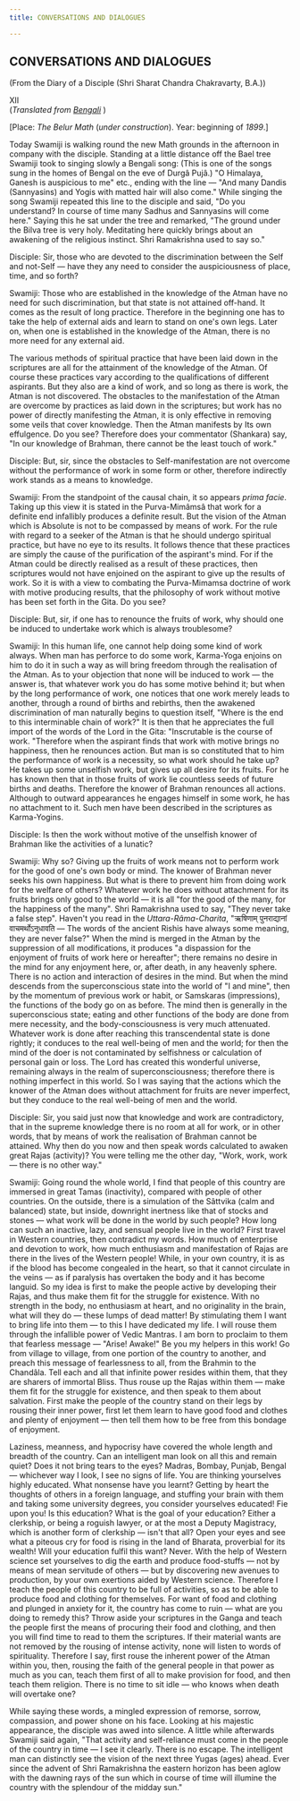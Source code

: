 ```yaml
---
title: CONVERSATIONS AND DIALOGUES

---
```





  

## CONVERSATIONS AND DIALOGUES

(From the Diary of a Disciple (Shri Sharat Chandra Chakravarty, B.A.))

XII  
(*Translated from [Bengali](swami_shishya_28e7_12.pdf)* )

\[Place: *The Belur Math* (*under construction*). Year: beginning of
*1899*.\]

Today Swamiji is walking round the new Math grounds in the afternoon in
company with the disciple. Standing at a little distance off the Bael
tree Swamiji took to singing slowly a Bengali song: (This is one of the
songs sung in the homes of Bengal on the eve of Durgâ Pujâ.) "O
Himalaya, Ganesh is auspicious to me" etc., ending with the line — "And
many Dandis (Sannyasins) and Yogis with matted hair will also come."
While singing the song Swamiji repeated this line to the disciple and
said, "Do you understand? In course of time many Sadhus and Sannyasins
will come here." Saying this he sat under the tree and remarked, "The
ground under the Bilva tree is very holy. Meditating here quickly brings
about an awakening of the religious instinct. Shri Ramakrishna used to
say so."

Disciple: Sir, those who are devoted to the discrimination between the
Self and not-Self — have they any need to consider the auspiciousness of
place, time, and so forth?

Swamiji: Those who are established in the knowledge of the Atman have no
need for such discrimination, but that state is not attained off-hand.
It comes as the result of long practice. Therefore in the beginning one
has to take the help of external aids and learn to stand on one's own
legs. Later on, when one is established in the knowledge of the Atman,
there is no more need for any external aid.

The various methods of spiritual practice that have been laid down in
the scriptures are all for the attainment of the knowledge of the Atman.
Of course these practices vary according to the qualifications of
different aspirants. But they also are a kind of work, and so long as
there is work, the Atman is not discovered. The obstacles to the
manifestation of the Atman are overcome by practices as laid down in the
scriptures; but work has no power of directly manifesting the Atman, it
is only effective in removing some veils that cover knowledge. Then the
Atman manifests by Its own effulgence. Do you see? Therefore does your
commentator (Shankara) say, "In our knowledge of Brahman, there cannot
be the least touch of work."

Disciple: But, sir, since the obstacles to Self-manifestation are not
overcome without the performance of work in some form or other,
therefore indirectly work stands as a means to knowledge.

Swamiji: From the standpoint of the causal chain, it so appears *prima
facie*. Taking up this view it is stated in the Purva-Mimâmsâ that work
for a definite end infallibly produces a definite result. But the vision
of the Atman which is Absolute is not to be compassed by means of work.
For the rule with regard to a seeker of the Atman is that he should
undergo spiritual practice, but have no eye to its results. It follows
thence that these practices are simply the cause of the purification of
the aspirant's mind. For if the Atman could be directly realised as a
result of these practices, then scriptures would not have enjoined on
the aspirant to give up the results of work. So it is with a view to
combating the Purva-Mimamsa doctrine of work with motive producing
results, that the philosophy of work without motive has been set forth
in the Gita. Do you see?

Disciple: But, sir, if one has to renounce the fruits of work, why
should one be induced to undertake work which is always troublesome?

Swamiji: In this human life, one cannot help doing some kind of work
always. When man has perforce to do some work, Karma-Yoga enjoins on him
to do it in such a way as will bring freedom through the realisation of
the Atman. As to your objection that none will be induced to work — the
answer is, that whatever work you do has some motive behind it; but when
by the long performance of work, one notices that one work merely leads
to another, through a round of births and rebirths, then the awakened
discrimination of man naturally begins to question itself, "Where is the
end to this interminable chain of work?" It is then that he appreciates
the full import of the words of the Lord in the Gita: "Inscrutable is
the course of work. "Therefore when the aspirant finds that work with
motive brings no happiness, then he renounces action. But man is so
constituted that to him the performance of work is a necessity, so what
work should he take up? He takes up some unselfish work, but gives up
all desire for its fruits. For he has known then that in those fruits of
work lie countless seeds of future births and deaths. Therefore the
knower of Brahman renounces all actions. Although to outward appearances
he engages himself in some work, he has no attachment to it. Such men
have been described in the scriptures as Karma-Yogins.

Disciple: Is then the work without motive of the unselfish knower of
Brahman like the activities of a lunatic?

Swamiji: Why so? Giving up the fruits of work means not to perform work
for the good of one's own body or mind. The knower of Brahman never
seeks his own happiness. But what is there to prevent him from doing
work for the welfare of others? Whatever work he does without attachment
for its fruits brings only good to the world — it is all "for the good
of the many, for the happiness of the many". Shri Ramakrishna used to
say, "They never take a false step". Haven't you read in the
*Uttara-Râma-Charita*, "ऋषिणाम् पुनराद्यानां वाचमर्थोऽनुधावति — The
words of the ancient Rishis have always some meaning, they are never
false?" When the mind is merged in the Atman by the suppression of all
modifications, it produces "a dispassion for the enjoyment of fruits of
work here or hereafter"; there remains no desire in the mind for any
enjoyment here, or, after death, in any heavenly sphere. There is no
action and interaction of desires in the mind. But when the mind
descends from the superconscious state into the world of "I and mine",
then by the momentum of previous work or habit, or Samskaras
(impressions), the functions of the body go on as before. The mind then
is generally in the superconscious state; eating and other functions of
the body are done from mere necessity, and the body-consciousness is
very much attenuated. Whatever work is done after reaching this
transcendental state is done rightly; it conduces to the real well-being
of men and the world; for then the mind of the doer is not contaminated
by selfishness or calculation of personal gain or loss. The Lord has
created this wonderful universe, remaining always in the realm of
superconsciousness; therefore there is nothing imperfect in this world.
So I was saying that the actions which the knower of the Atman does
without attachment for fruits are never imperfect, but they conduce to
the real well-being of men and the world.

Disciple: Sir, you said just now that knowledge and work are
contradictory, that in the supreme knowledge there is no room at all for
work, or in other words, that by means of work the realisation of
Brahman cannot be attained. Why then do you now and then speak words
calculated to awaken great Rajas (activity)? You were telling me the
other day, "Work, work, work — there is no other way."

Swamiji: Going round the whole world, I find that people of this country
are immersed in great Tamas (inactivity), compared with people of other
countries. On the outside, there is a simulation of the Sâttvika (calm
and balanced) state, but inside, downright inertness like that of stocks
and stones — what work will be done in the world by such people? How
long can such an inactive, lazy, and sensual people live in the world?
First travel in Western countries, then contradict my words. How much of
enterprise and devotion to work, how much enthusiasm and manifestation
of Rajas are there in the lives of the Western people! While, in your
own country, it is as if the blood has become congealed in the heart, so
that it cannot circulate in the veins — as if paralysis has overtaken
the body and it has become languid. So my idea is first to make the
people active by developing their Rajas, and thus make them fit for the
struggle for existence. With no strength in the body, no enthusiasm at
heart, and no originality in the brain, what will they do — these lumps
of dead matter! By stimulating them I want to bring life into them — to
this I have dedicated my life. I will rouse them through the infallible
power of Vedic Mantras. I am born to proclaim to them that fearless
message — "Arise! Awake!" Be you my helpers in this work! Go from
village to village, from one portion of the country to another, and
preach this message of fearlessness to all, from the Brahmin to the
Chandâla. Tell each and all that infinite power resides within them,
that they are sharers of immortal Bliss. Thus rouse up the Rajas within
them — make them fit for the struggle for existence, and then speak to
them about salvation. First make the people of the country stand on
their legs by rousing their inner power, first let them learn to have
good food and clothes and plenty of enjoyment — then tell them how to be
free from this bondage of enjoyment.

Laziness, meanness, and hypocrisy have covered the whole length and
breadth of the country. Can an intelligent man look on all this and
remain quiet? Does it not bring tears to the eyes? Madras, Bombay,
Punjab, Bengal — whichever way I look, I see no signs of life. You are
thinking yourselves highly educated. What nonsense have you learnt?
Getting by heart the thoughts of others in a foreign language, and
stuffing your brain with them and taking some university degrees, you
consider yourselves educated! Fie upon you! Is this education? What is
the goal of your education? Either a clerkship, or being a roguish
lawyer, or at the most a Deputy Magistracy, which is another form of
clerkship — isn't that all? Open your eyes and see what a piteous cry
for food is rising in the land of Bharata, proverbial for its wealth!
Will your education fulfil this want? Never. With the help of Western
science set yourselves to dig the earth and produce food-stuffs — not by
means of mean servitude of others — but by discovering new avenues to
production, by your own exertions aided by Western science. Therefore I
teach the people of this country to be full of activities, so as to be
able to produce food and clothing for themselves. For want of food and
clothing and plunged in anxiety for it, the country has come to ruin —
what are you doing to remedy this? Throw aside your scriptures in the
Ganga and teach the people first the means of procuring their food and
clothing, and then you will find time to read to them the scriptures. If
their material wants are not removed by the rousing of intense activity,
none will listen to words of spirituality. Therefore I say, first rouse
the inherent power of the Atman within you, then, rousing the faith of
the general people in that power as much as you can, teach them first of
all to make provision for food, and then teach them religion. There is
no time to sit idle — who knows when death will overtake one?

While saying these words, a mingled expression of remorse, sorrow,
compassion, and power shone on his face. Looking at his majestic
appearance, the disciple was awed into silence. A little while
afterwards Swamiji said again, "That activity and self-reliance must
come in the people of the country in time — I see it clearly. There is
no escape. The intelligent man can distinctly see the vision of the next
three Yugas (ages) ahead. Ever since the advent of Shri Ramakrishna the
eastern horizon has been aglow with the dawning rays of the sun which in
course of time will illumine the country with the splendour of the
midday sun."


